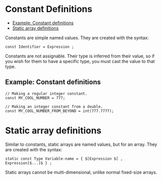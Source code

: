 # Constant Definitions

<!-- vim-markdown-toc GFM -->

   * [Example: Constant definitions](#example-constant-definitions)
* [Static array definitions](#static-array-definitions)

<!-- vim-markdown-toc -->

Constants are simple named values. They are created with the syntax:

```
const Identifier = Expression ;
```

Constants are not assignable. Their type is inferred from their value, so if
you wish for them to have a specific type, you must cast the value to that
type.

## Example: Constant definitions

```
// Making a regular integer constant.
const MY_COOL_NUMBER = 777;

// Making an integer constant from a double.
const MY_COOL_NUMBER_FROM_BEYOND = int(777.7777);
```

# Static array definitions

Similar to constants, static arrays are named values, but for an array. They
are created with the syntax:

```
static const Type Variable-name = { $[Expression $[ , Expression]$...]$ } ;
```

Static arrays cannot be multi-dimensional, unlike normal fixed-size arrays.

<!-- EOF -->
